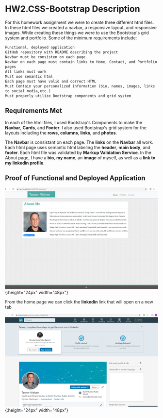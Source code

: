 # HW2.CSS-Bootstrap Description

For this homework assignment we were to create three different html files.  In these html files we created a navbar, a responsive layout, and responsive images.  While creating these things we were to use the Bootstrap's grid system and portfolio. Some of the minimum requirements include:

```
Functional, deployed application
GitHub repository with README describing the project
Navbar must be consisten on each page
Navbar on each page must contain links to Home, Contact, and Portfolio pages
All links must work
Must use semantic html
Each page must have valid and correct HTML
Must Contain your personalized information (bio, names, images, links to social media,etc.)
Must properly utilize Bootstrap components and grid system
```

## Requirements Met

In each of the html files, I used Bootstrap's Components to make the **Navbar**, **Cards**, and **Footer**.  I also used Bootstrap's grid system for the layouts including the **rows**, **columns**, **links**, and **photos**.

The **Navbar** is consistant on each page.  The **links** on the **Navbar** all work.  Each html page uses semantic html labeling the **header**, **main body**, and **footer**. Each html file was validated by **Markup Validation Service**.  In the About page, I have a **bio**, **my name**, an **image** of myself, as well as a **link to my linkedin profile**.

## Proof of Functional and Deployed Application

![home page](assets/images/home.jpeg.png){:height="24px" width="48px"}

From the home page we can click the **linkedin** link that will open on a new tab


![linkedin profile](assets/images/linkedin.jpeg.png){:height="24px" width="48px"}



